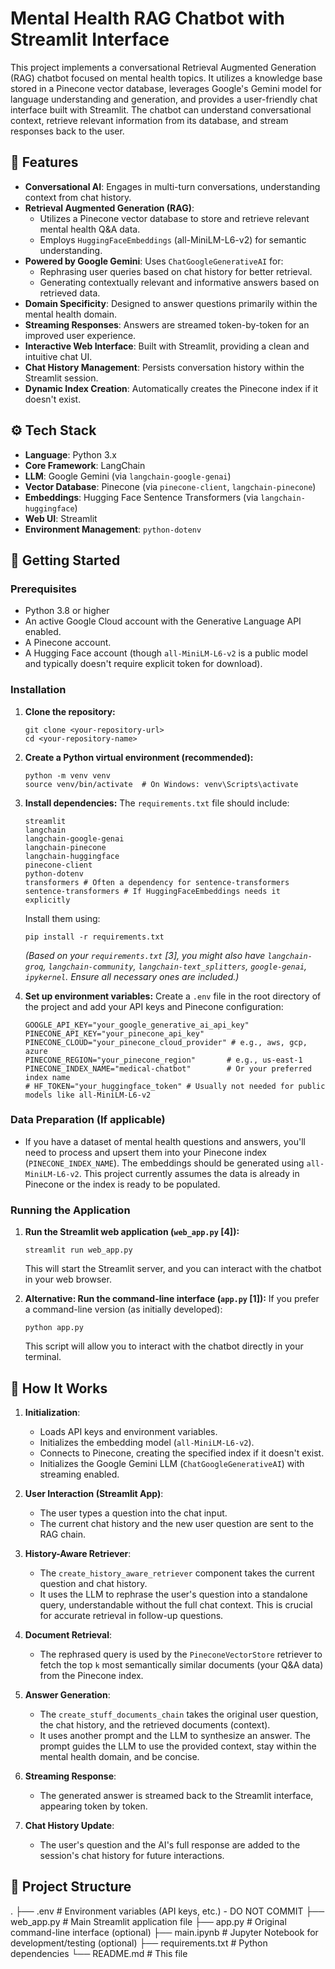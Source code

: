 # Mental Health RAG Chatbot with Streamlit Interface

This project implements a conversational Retrieval Augmented Generation (RAG) chatbot focused on mental health topics. It utilizes a knowledge base stored in a Pinecone vector database, leverages Google's Gemini model for language understanding and generation, and provides a user-friendly chat interface built with Streamlit. The chatbot can understand conversational context, retrieve relevant information from its database, and stream responses back to the user.

## 🌟 Features

-   **Conversational AI**: Engages in multi-turn conversations, understanding context from chat history.
-   **Retrieval Augmented Generation (RAG)**:
    -   Utilizes a Pinecone vector database to store and retrieve relevant mental health Q&A data.
    -   Employs `HuggingFaceEmbeddings` (all-MiniLM-L6-v2) for semantic understanding.
-   **Powered by Google Gemini**: Uses `ChatGoogleGenerativeAI` for:
    -   Rephrasing user queries based on chat history for better retrieval.
    -   Generating contextually relevant and informative answers based on retrieved data.
-   **Domain Specificity**: Designed to answer questions primarily within the mental health domain.
-   **Streaming Responses**: Answers are streamed token-by-token for an improved user experience.
-   **Interactive Web Interface**: Built with Streamlit, providing a clean and intuitive chat UI.
-   **Chat History Management**: Persists conversation history within the Streamlit session.
-   **Dynamic Index Creation**: Automatically creates the Pinecone index if it doesn't exist.

## ⚙️ Tech Stack

-   **Language**: Python 3.x
-   **Core Framework**: LangChain
-   **LLM**: Google Gemini (via `langchain-google-genai`)
-   **Vector Database**: Pinecone (via `pinecone-client`, `langchain-pinecone`)
-   **Embeddings**: Hugging Face Sentence Transformers (via `langchain-huggingface`)
-   **Web UI**: Streamlit
-   **Environment Management**: `python-dotenv`

## 🚀 Getting Started

### Prerequisites

-   Python 3.8 or higher
-   An active Google Cloud account with the Generative Language API enabled.
-   A Pinecone account.
-   A Hugging Face account (though `all-MiniLM-L6-v2` is a public model and typically doesn't require explicit token for download).

### Installation

1.  **Clone the repository:**
    ```
    git clone <your-repository-url>
    cd <your-repository-name>
    ```

2.  **Create a Python virtual environment (recommended):**
    ```
    python -m venv venv
    source venv/bin/activate  # On Windows: venv\Scripts\activate
    ```

3.  **Install dependencies:**
    The `requirements.txt` file should include:
    ```
    streamlit
    langchain
    langchain-google-genai
    langchain-pinecone
    langchain-huggingface
    pinecone-client
    python-dotenv
    transformers # Often a dependency for sentence-transformers
    sentence-transformers # If HuggingFaceEmbeddings needs it explicitly
    ```
    Install them using:
    ```
    pip install -r requirements.txt
    ```
    *(Based on your `requirements.txt` [3], you might also have `langchain-groq`, `langchain-community`, `langchain-text_splitters`, `google-genai`, `ipykernel`. Ensure all necessary ones are included.)*

4.  **Set up environment variables:**
    Create a `.env` file in the root directory of the project and add your API keys and Pinecone configuration:
    ```
    GOOGLE_API_KEY="your_google_generative_ai_api_key"
    PINECONE_API_KEY="your_pinecone_api_key"
    PINECONE_CLOUD="your_pinecone_cloud_provider" # e.g., aws, gcp, azure
    PINECONE_REGION="your_pinecone_region"       # e.g., us-east-1
    PINECONE_INDEX_NAME="medical-chatbot"        # Or your preferred index name
    # HF_TOKEN="your_huggingface_token" # Usually not needed for public models like all-MiniLM-L6-v2
    ```

### Data Preparation (If applicable)

-   If you have a dataset of mental health questions and answers, you'll need to process and upsert them into your Pinecone index (`PINECONE_INDEX_NAME`). The embeddings should be generated using `all-MiniLM-L6-v2`. This project currently assumes the data is already in Pinecone or the index is ready to be populated.

### Running the Application

1.  **Run the Streamlit web application (`web_app.py` [4]):**
    ```
    streamlit run web_app.py
    ```
    This will start the Streamlit server, and you can interact with the chatbot in your web browser.

2.  **Alternative: Run the command-line interface (`app.py` [1]):**
    If you prefer a command-line version (as initially developed):
    ```
    python app.py
    ```
    This script will allow you to interact with the chatbot directly in your terminal.

## 🔧 How It Works

1.  **Initialization**:
    -   Loads API keys and environment variables.
    -   Initializes the embedding model (`all-MiniLM-L6-v2`).
    -   Connects to Pinecone, creating the specified index if it doesn't exist.
    -   Initializes the Google Gemini LLM (`ChatGoogleGenerativeAI`) with streaming enabled.

2.  **User Interaction (Streamlit App)**:
    -   The user types a question into the chat input.
    -   The current chat history and the new user question are sent to the RAG chain.

3.  **History-Aware Retriever**:
    -   The `create_history_aware_retriever` component takes the current question and chat history.
    -   It uses the LLM to rephrase the user's question into a standalone query, understandable without the full chat context. This is crucial for accurate retrieval in follow-up questions.

4.  **Document Retrieval**:
    -   The rephrased query is used by the `PineconeVectorStore` retriever to fetch the top `k` most semantically similar documents (your Q&A data) from the Pinecone index.

5.  **Answer Generation**:
    -   The `create_stuff_documents_chain` takes the original user question, the chat history, and the retrieved documents (context).
    -   It uses another prompt and the LLM to synthesize an answer. The prompt guides the LLM to use the provided context, stay within the mental health domain, and be concise.

6.  **Streaming Response**:
    -   The generated answer is streamed back to the Streamlit interface, appearing token by token.

7.  **Chat History Update**:
    -   The user's question and the AI's full response are added to the session's chat history for future interactions.

## 📂 Project Structure 
.
├── .env # Environment variables (API keys, etc.) - DO NOT COMMIT
├── web_app.py # Main Streamlit application file
├── app.py # Original command-line interface (optional)
├── main.ipynb # Jupyter Notebook for development/testing (optional) 
├── requirements.txt # Python dependencies
└── README.md # This file


